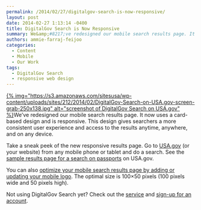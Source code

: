 ```yaml
---
permalink: /2014/02/27/digitalgov-search-is-now-responsive/
layout: post
date: 2014-02-27 1:13:14 -0400
title: DigitalGov Search is Now Responsive
summary: We&amp;#8217;ve redesigned our mobile search results page. It now uses a card-based design and is responsive. This design gives searchers a more consistent user experience and access to the results anytime, anywhere, and on any device. Take a sneak peek of the new responsive results page. Go
authors: ammie-farraj-feijoo
categories:
  - Content
  - Mobile
  - Our Work
tags:
  - DigitalGov Search
  - responsive web design
---
```


[{% img="https://s3.amazonaws.com/sitesusa/wp-content/uploads/sites/212/2014/02/DigitalGov-Search-on-USA.gov-screen-grab-250x138.jpg" alt="screenshot of DigitalGov Search on USA.gov" %}](https://s3.amazonaws.com/sitesusa/wp-content/uploads/sites/212/2014/02/DigitalGov-Search-on-USA.gov-screen-grab.jpg)We&#8217;ve redesigned our mobile search results page. It now uses a card-based design and is responsive. This design gives searchers a more consistent user experience and access to the results anytime, anywhere, and on any device.

Take a sneak peek of the new responsive results page. Go to [USA.gov](http://www.usa.gov/) (or your website) from any mobile phone or tablet and do a search. See the [sample results page for a search on passports](http://search.usa.gov/search?affiliate=usagov&query=passports&m=true) on USA.gov.

You can also [optimize your mobile search results page by adding or updating your mobile logo](http://search.WHATEVER/sites/manual/display-images.html). The optimal size is 100&#215;50 pixels (100 pixels wide and 50 pixels high).

Not using DigitalGov Search yet? Check out the [service](https://www.WHATEVER/services/search/) and [sign-up for an account](https://search.usa.gov/login).

&nbsp;
